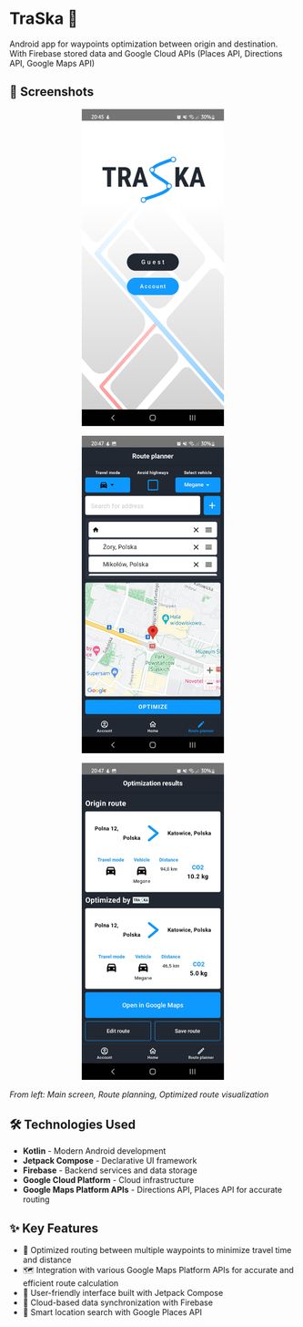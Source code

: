 # TraSka 📍

Android app for waypoints optimization between origin and destination. With Firebase stored data and Google Cloud APIs (Places API, Directions API, Google Maps API)

## 📱 Screenshots

<div align="center">
  <img src="main_screen.jpg" width="250" alt="Start Screen" />
  <p> </p>
  <img src="route_planner.jpg" width="250" alt="Route Planning" />
  <p> </p>
  <img src="optimized_route.jpg" width="250" alt="Optimized Route" />
</div>

*From left: Main screen, Route planning, Optimized route visualization*

## 🛠️ Technologies Used

- **Kotlin** - Modern Android development
- **Jetpack Compose** - Declarative UI framework
- **Firebase** - Backend services and data storage
- **Google Cloud Platform** - Cloud infrastructure
- **Google Maps Platform APIs** - Directions API, Places API for accurate routing

## ✨ Key Features

- 🎯 Optimized routing between multiple waypoints to minimize travel time and distance
- 🗺️ Integration with various Google Maps Platform APIs for accurate and efficient route calculation
- 🎨 User-friendly interface built with Jetpack Compose
- 💾 Cloud-based data synchronization with Firebase
- 📍 Smart location search with Google Places API
